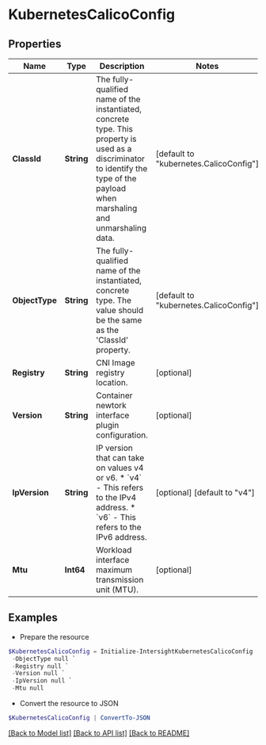 # KubernetesCalicoConfig
## Properties

Name | Type | Description | Notes
------------ | ------------- | ------------- | -------------
**ClassId** | **String** | The fully-qualified name of the instantiated, concrete type. This property is used as a discriminator to identify the type of the payload when marshaling and unmarshaling data. | [default to "kubernetes.CalicoConfig"]
**ObjectType** | **String** | The fully-qualified name of the instantiated, concrete type. The value should be the same as the &#39;ClassId&#39; property. | [default to "kubernetes.CalicoConfig"]
**Registry** | **String** | CNI Image registry location. | [optional] 
**Version** | **String** | Container newtork interface plugin configuration. | [optional] 
**IpVersion** | **String** | IP version that can take on values v4 or v6. * &#x60;v4&#x60; - This refers to the IPv4 address. * &#x60;v6&#x60; - This refers to the IPv6 address. | [optional] [default to "v4"]
**Mtu** | **Int64** | Workload interface maximum transmission unit (MTU). | [optional] 

## Examples

- Prepare the resource
```powershell
$KubernetesCalicoConfig = Initialize-IntersightKubernetesCalicoConfig  -ClassId null `
 -ObjectType null `
 -Registry null `
 -Version null `
 -IpVersion null `
 -Mtu null
```

- Convert the resource to JSON
```powershell
$KubernetesCalicoConfig | ConvertTo-JSON
```

[[Back to Model list]](../README.md#documentation-for-models) [[Back to API list]](../README.md#documentation-for-api-endpoints) [[Back to README]](../README.md)

